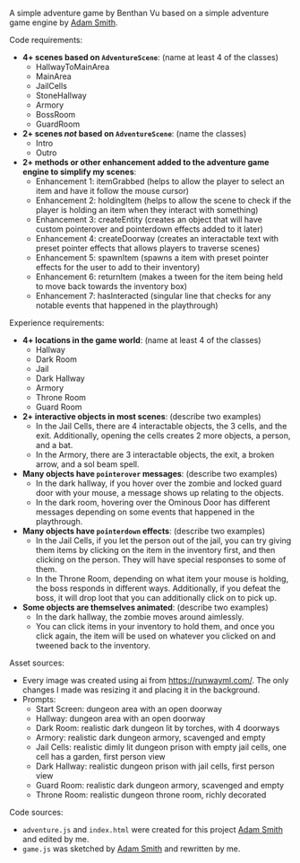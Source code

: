 A simple adventure game by Benthan Vu based on a simple adventure game engine by [Adam Smith](https://github.com/rndmcnlly).

Code requirements:
- **4+ scenes based on `AdventureScene`**: (name at least 4 of the classes)
    - HallwayToMainArea
    - MainArea
    - JailCells 
    - StoneHallway
    - Armory
    - BossRoom
    - GuardRoom
- **2+ scenes *not* based on `AdventureScene`**: (name the classes)
    - Intro
    - Outro
- **2+ methods or other enhancement added to the adventure game engine to simplify my scenes**:
    - Enhancement 1: itemGrabbed (helps to allow the player to select an item and have it follow the mouse cursor)
    - Enhancement 2: holdingItem (helps to allow the scene to check if the player is holding an item when they interact with something)
    - Enhancement 3: createEntity (creates an object that will have custom pointerover and pointerdown effects added to it later)
    - Enhancement 4: createDoorway (creates an interactable text with preset pointer effects that allows players to traverse scenes)
    - Enhancement 5: spawnItem (spawns a item with preset pointer effects for the user to add to their inventory)
    - Enhancement 6: returnItem (makes a tween for the item being held to move back towards the inventory box)
    - Enhancement 7: hasInteracted (singular line that checks for any notable events that happened in the playthrough)

Experience requirements:
- **4+ locations in the game world**: (name at least 4 of the classes)
    - Hallway
    - Dark Room
    - Jail 
    - Dark Hallway
    - Armory
    - Throne Room
    - Guard Room
- **2+ interactive objects in most scenes**: (describe two examples)
    - In the Jail Cells, there are 4 interactable objects, the 3 cells, and the exit. Additionally, opening the cells creates 2 more objects, a person, and a bat.
    - In the Armory, there are 3 interactable objects, the exit, a broken arrow, and a sol beam spell.
- **Many objects have `pointerover` messages**: (describe two examples)
    - In the dark hallway, if you hover over the zombie and locked guard door with your mouse, a message shows up relating to the objects.
    - In the dark room, hovering over the Ominous Door has different messages depending on some events that happened in the playthrough.
- **Many objects have `pointerdown` effects**: (describe two examples)
    - In the Jail Cells, if you let the person out of the jail, you can try giving them items by clicking on the item in the inventory first, and then clicking on the person. They will have special responses to some of them.
    - In the Throne Room, depending on what item your mouse is holding, the boss responds in different ways. Additionally, if you defeat the boss, it will drop loot that you can additionally click on to pick up.
- **Some objects are themselves animated**: (describe two examples)
    - In the dark hallway, the zombie moves around aimlessly.
    - You can click items in your inventory to hold them, and once you click again, the item will be used on whatever you clicked on and tweened back to the inventory. 

Asset sources:
- Every image was created using ai from https://runwayml.com/. The only changes I made was resizing it and placing it in the background.
- Prompts:
    - Start Screen: dungeon area with an open doorway
    - Hallway: dungeon area with an open doorway
    - Dark Room: realistic dark dungeon lit by torches, with 4 doorways
    - Armory: realistic dark dungeon armory, scavenged and empty 
    - Jail Cells: realistic dimly lit dungeon prison with empty jail cells, one cell has a garden, first person view
    - Dark Hallway: realistic dungeon prison with jail cells, first person view
    - Guard Room: realistic dark dungeon armory, scavenged and empty 
    - Throne Room: realistic dungeon throne room, richly decorated

Code sources:
- `adventure.js` and `index.html` were created for this project [Adam Smith](https://github.com/rndmcnlly) and edited by me.
- `game.js` was sketched by [Adam Smith](https://github.com/rndmcnlly) and rewritten by me.
